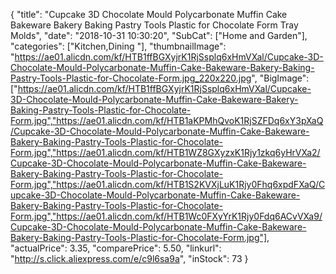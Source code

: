 {
	"title": "Cupcake 3D Chocolate Mould Polycarbonate Muffin Cake Bakeware Bakery Baking Pastry Tools Plastic for Chocolate Form Tray Molds",
	"date": "2018-10-31 10:30:20",
	"SubCat": ["Home and Garden"],
	"categories": ["Kitchen,Dining "],
	"thumbnailImage": "https://ae01.alicdn.com/kf/HTB1ffBGXyjrK1RjSsplq6xHmVXal/Cupcake-3D-Chocolate-Mould-Polycarbonate-Muffin-Cake-Bakeware-Bakery-Baking-Pastry-Tools-Plastic-for-Chocolate-Form.jpg_220x220.jpg",
	"BigImage": ["https://ae01.alicdn.com/kf/HTB1ffBGXyjrK1RjSsplq6xHmVXal/Cupcake-3D-Chocolate-Mould-Polycarbonate-Muffin-Cake-Bakeware-Bakery-Baking-Pastry-Tools-Plastic-for-Chocolate-Form.jpg","https://ae01.alicdn.com/kf/HTB1aKPMhQvoK1RjSZFDq6xY3pXaQ/Cupcake-3D-Chocolate-Mould-Polycarbonate-Muffin-Cake-Bakeware-Bakery-Baking-Pastry-Tools-Plastic-for-Chocolate-Form.jpg","https://ae01.alicdn.com/kf/HTB1WZ8GXyzxK1Rjy1zkq6yHrVXa2/Cupcake-3D-Chocolate-Mould-Polycarbonate-Muffin-Cake-Bakeware-Bakery-Baking-Pastry-Tools-Plastic-for-Chocolate-Form.jpg","https://ae01.alicdn.com/kf/HTB1S2KVXjLuK1Rjy0Fhq6xpdFXaQ/Cupcake-3D-Chocolate-Mould-Polycarbonate-Muffin-Cake-Bakeware-Bakery-Baking-Pastry-Tools-Plastic-for-Chocolate-Form.jpg","https://ae01.alicdn.com/kf/HTB1Wc0FXyYrK1Rjy0Fdq6ACvVXa9/Cupcake-3D-Chocolate-Mould-Polycarbonate-Muffin-Cake-Bakeware-Bakery-Baking-Pastry-Tools-Plastic-for-Chocolate-Form.jpg"],
	"actualPrice": 3.35,
	"comparePrice": 5.50,
	"linkurl": "http://s.click.aliexpress.com/e/c9l6sa9a",
	"inStock": 73
}
